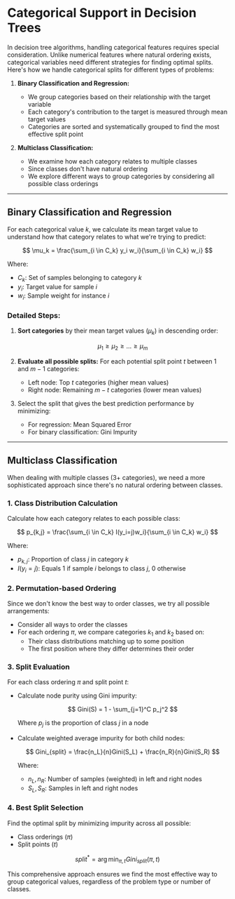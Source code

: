 # Categorical Support in Decision Trees

In decision tree algorithms, handling categorical features requires special consideration. Unlike numerical features where natural ordering exists, categorical variables need different strategies for finding optimal splits. Here's how we handle categorical splits for different types of problems:

1. **Binary Classification and Regression:**  
   - We group categories based on their relationship with the target variable
   - Each category's contribution to the target is measured through mean target values
   - Categories are sorted and systematically grouped to find the most effective split point
   
2. **Multiclass Classification:**  
   - We examine how each category relates to multiple classes
   - Since classes don't have natural ordering
   - We explore different ways to group categories by considering all possible class orderings

---

## Binary Classification and Regression

For each categorical value $k$, we calculate its mean target value to understand how that category relates to what we're trying to predict:

$$
\mu_k = \frac{\sum_{i \in C_k} y_i w_i}{\sum_{i \in C_k} w_i}
$$

Where:
- $C_k$: Set of samples belonging to category $k$
- $y_i$: Target value for sample $i$
- $w_i$: Sample weight for instance $i$

### Detailed Steps:
1. **Sort categories** by their mean target values ($\mu_k$) in descending order:

   $$
   \mu_1 \geq \mu_2 \geq \dots \geq \mu_m
   $$

2. **Evaluate all possible splits:** 
For each potential split point $t$ between 1 and $m-1$ categories:
   - Left node: Top $t$ categories (higher mean values)
   - Right node: Remaining $m-t$ categories (lower mean values)

3. Select the split that gives the best prediction performance by minimizing:
   - For regression: Mean Squared Error 
   - For binary classification: Gini Impurity

---

## Multiclass Classification

When dealing with multiple classes (3+ categories), we need a more sophisticated approach since there's no natural ordering between classes.

### 1. **Class Distribution Calculation**

Calculate how each category relates to each possible class:

$$
p_{k,j} = \frac{\sum_{i \in C_k} I(y_i=j)w_i}{\sum_{i \in C_k} w_i}
$$

Where:
- $p_{k,j}$: Proportion of class $j$ in category $k$
- $I(y_i=j)$: Equals 1 if sample $i$ belongs to class $j$, 0 otherwise

### 2. **Permutation-based Ordering**

Since we don't know the best way to order classes, we try all possible arrangements:
- Consider all ways to order the classes
- For each ordering $\pi$, we compare categories $k_1$ and $k_2$ based on:
  - Their class distributions matching up to some position
  - The first position where they differ determines their order

### 3. **Split Evaluation**

For each class ordering $\pi$ and split point $t$:
- Calculate node purity using Gini impurity:

  $$
  Gini(S) = 1 - \sum_{j=1}^C p_j^2
  $$

  Where $p_j$ is the proportion of class $j$ in a node
  
- Calculate weighted average impurity for both child nodes:

  $$
  Gini_{split} = \frac{n_L}{n}Gini(S_L) + \frac{n_R}{n}Gini(S_R)
  $$

  Where:
  - $n_L, n_R$: Number of samples (weighted) in left and right nodes
  - $S_L, S_R$: Samples in left and right nodes

### 4. **Best Split Selection**

Find the optimal split by minimizing impurity across all possible:
- Class orderings ($\pi$)
- Split points ($t$)

$$
split^* = \arg\min_{\pi, t} Gini_{split}(\pi, t)
$$

This comprehensive approach ensures we find the most effective way to group categorical values, regardless of the problem type or number of classes.